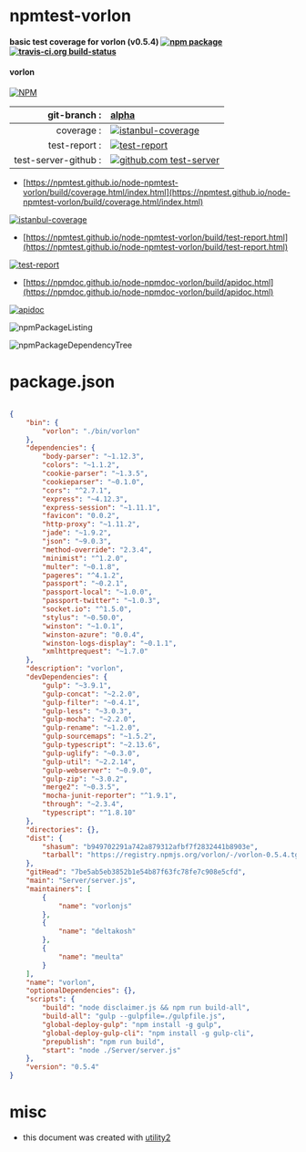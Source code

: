 # npmtest-vorlon

#### basic test coverage for  vorlon (v0.5.4)  [![npm package](https://img.shields.io/npm/v/npmtest-vorlon.svg?style=flat-square)](https://www.npmjs.org/package/npmtest-vorlon) [![travis-ci.org build-status](https://api.travis-ci.org/npmtest/node-npmtest-vorlon.svg)](https://travis-ci.org/npmtest/node-npmtest-vorlon)

#### vorlon

[![NPM](https://nodei.co/npm/vorlon.png?downloads=true&downloadRank=true&stars=true)](https://www.npmjs.com/package/vorlon)

| git-branch : | [alpha](https://github.com/npmtest/node-npmtest-vorlon/tree/alpha)|
|--:|:--|
| coverage : | [![istanbul-coverage](https://npmtest.github.io/node-npmtest-vorlon/build/coverage.badge.svg)](https://npmtest.github.io/node-npmtest-vorlon/build/coverage.html/index.html)|
| test-report : | [![test-report](https://npmtest.github.io/node-npmtest-vorlon/build/test-report.badge.svg)](https://npmtest.github.io/node-npmtest-vorlon/build/test-report.html)|
| test-server-github : | [![github.com test-server](https://npmtest.github.io/node-npmtest-vorlon/GitHub-Mark-32px.png)](https://npmtest.github.io/node-npmtest-vorlon/build/app/index.html) | | build-artifacts : | [![build-artifacts](https://npmtest.github.io/node-npmtest-vorlon/glyphicons_144_folder_open.png)](https://github.com/npmtest/node-npmtest-vorlon/tree/gh-pages/build)|

- [https://npmtest.github.io/node-npmtest-vorlon/build/coverage.html/index.html](https://npmtest.github.io/node-npmtest-vorlon/build/coverage.html/index.html)

[![istanbul-coverage](https://npmtest.github.io/node-npmtest-vorlon/build/screenCapture.buildCi.browser.%252Ftmp%252Fbuild%252Fcoverage.lib.html.png)](https://npmtest.github.io/node-npmtest-vorlon/build/coverage.html/index.html)

- [https://npmtest.github.io/node-npmtest-vorlon/build/test-report.html](https://npmtest.github.io/node-npmtest-vorlon/build/test-report.html)

[![test-report](https://npmtest.github.io/node-npmtest-vorlon/build/screenCapture.buildCi.browser.%252Ftmp%252Fbuild%252Ftest-report.html.png)](https://npmtest.github.io/node-npmtest-vorlon/build/test-report.html)

- [https://npmdoc.github.io/node-npmdoc-vorlon/build/apidoc.html](https://npmdoc.github.io/node-npmdoc-vorlon/build/apidoc.html)

[![apidoc](https://npmdoc.github.io/node-npmdoc-vorlon/build/screenCapture.buildCi.browser.%252Ftmp%252Fbuild%252Fapidoc.html.png)](https://npmdoc.github.io/node-npmdoc-vorlon/build/apidoc.html)

![npmPackageListing](https://npmtest.github.io/node-npmtest-vorlon/build/screenCapture.npmPackageListing.svg)

![npmPackageDependencyTree](https://npmtest.github.io/node-npmtest-vorlon/build/screenCapture.npmPackageDependencyTree.svg)



# package.json

```json

{
    "bin": {
        "vorlon": "./bin/vorlon"
    },
    "dependencies": {
        "body-parser": "~1.12.3",
        "colors": "~1.1.2",
        "cookie-parser": "~1.3.5",
        "cookieparser": "~0.1.0",
        "cors": "^2.7.1",
        "express": "~4.12.3",
        "express-session": "~1.11.1",
        "favicon": "0.0.2",
        "http-proxy": "~1.11.2",
        "jade": "~1.9.2",
        "json": "~9.0.3",
        "method-override": "2.3.4",
        "minimist": "^1.2.0",
        "multer": "~0.1.8",
        "pageres": "^4.1.2",
        "passport": "~0.2.1",
        "passport-local": "~1.0.0",
        "passport-twitter": "~1.0.3",
        "socket.io": "^1.5.0",
        "stylus": "~0.50.0",
        "winston": "~1.0.1",
        "winston-azure": "0.0.4",
        "winston-logs-display": "~0.1.1",
        "xmlhttprequest": "~1.7.0"
    },
    "description": "vorlon",
    "devDependencies": {
        "gulp": "~3.9.1",
        "gulp-concat": "~2.2.0",
        "gulp-filter": "~0.4.1",
        "gulp-less": "~3.0.3",
        "gulp-mocha": "~2.2.0",
        "gulp-rename": "~1.2.0",
        "gulp-sourcemaps": "~1.5.2",
        "gulp-typescript": "~2.13.6",
        "gulp-uglify": "~0.3.0",
        "gulp-util": "~2.2.14",
        "gulp-webserver": "~0.9.0",
        "gulp-zip": "~3.0.2",
        "merge2": "~0.3.5",
        "mocha-junit-reporter": "^1.9.1",
        "through": "~2.3.4",
        "typescript": "^1.8.10"
    },
    "directories": {},
    "dist": {
        "shasum": "b949702291a742a879312afbf7f2832441b8903e",
        "tarball": "https://registry.npmjs.org/vorlon/-/vorlon-0.5.4.tgz"
    },
    "gitHead": "7be5ab5eb3852b1e54b87f63fc78fe7c908e5cfd",
    "main": "Server/server.js",
    "maintainers": [
        {
            "name": "vorlonjs"
        },
        {
            "name": "deltakosh"
        },
        {
            "name": "meulta"
        }
    ],
    "name": "vorlon",
    "optionalDependencies": {},
    "scripts": {
        "build": "node disclaimer.js && npm run build-all",
        "build-all": "gulp --gulpfile=./gulpfile.js",
        "global-deploy-gulp": "npm install -g gulp",
        "global-deploy-gulp-cli": "npm install -g gulp-cli",
        "prepublish": "npm run build",
        "start": "node ./Server/server.js"
    },
    "version": "0.5.4"
}
```



# misc
- this document was created with [utility2](https://github.com/kaizhu256/node-utility2)
